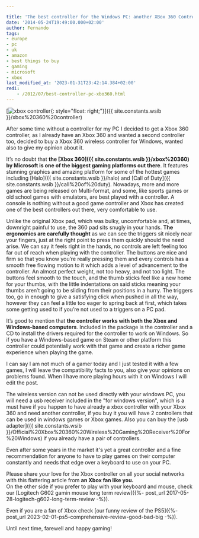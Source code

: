 ```yaml
---

title: 'The best controller for the Windows PC: another XBox 360 Controller review'
date: '2014-05-24T19:49:00.000+02:00'
author: Fernando
tags:
- europe
- pc
- uk
- amazon
- best things to buy
- gaming
- microsoft
- xbox
last_modified_at: '2023-01-31T23:42:14.384+02:00'
redi:
    - /2012/07/best-controller-pc-xbo360.html
---
```


[![xbox controller](https://i.imgur.com/yT8W6H4m.jpg){: style="float: right;"}]({{ site.constants.wsib }}/xbox%20360%20controller)

After some time without a controller for my PC I decided to get a Xbox 360 controller, as I already have an Xbox 360 and wanted a second controller too, decided to buy a Xbox 360 wireless controller for Windows, wanted also to give my opinion about it.  
  
It’s no doubt that **the [Xbox 360]({{ site.constants.wsib }}/xbox%20360) by Microsoft is one of the biggest gaming platforms out there**. It features stunning graphics and amazing platform for some of the hottest games including [Halo]({{ site.constants.wsib }}/halo) and [Call of Duty]({{ site.constants.wsib }}/call%20of%20duty). Nowadays, more and more games are being released on Multi-format, and some, like sports games or old school games with emulators, are best played with a controller. A console is nothing without a good game controller and Xbox has created one of the best controllers out there, very comfortable to use.  
  
Unlike the original Xbox pad, which was bulky, uncomfortable and, at times, downright painful to use, the 360 pad sits snugly in your hands. **The ergonomics are carefully thought** as we can see the triggers sit nicely near your fingers, just at the right point to press them quickly should the need arise. We can say it feels right in the hands, no controls are left feeling too far out of reach when playing with the controller. The buttons are nice and firm so that you know you’re really pressing them and every controls has a smooth free flowing motion to it which adds a level of advancement to the controller. An almost perfect weight, not too heavy, and not too light. The buttons feel smooth to the touch, and the thumb sticks feel like a new home for your thumbs, with the little indentations on said sticks meaning your thumbs aren’t going to be sliding from their positions in a hurry. The triggers too, go in enough to give a satisfying click when pushed in all the way, however they can feel a little too eager to spring back at first, which takes some getting used to if you’re not used to a triggers on a PC pad.  
  
It’s good to mention that **the controller works with both the Xbox and Windows-based computers**. Included in the package is the controller and a CD to install the drivers required for the controller to work on Windows. So if you have a Windows-based game on Steam or other platform this controller could potentially work with that game and create a richer game experience when playing the game.  
  
I can say I am not much of a gamer today and I just tested it with a few games, I will leave the compatibility facts to you, also give your opinions on problems found. When I have more playing hours with it on Windows I will edit the post.  
  
The wireless version can not be used directly with your windows PC, you will need a usb receiver included in the "for windows version", which is a must have if you happen to have already a xbox controller with your Xbox 360 and need another controller, if you buy it you will have 2 controllers that can be used in windows games or Xbox games. Also you can buy the [usb adapter]({{ site.constants.wsib }}/Official%20Xbox%20360%20Wireless%20Gaming%20Receiver%20For%20Windows) if you already have a pair of controllers.  
  
Even after some years in the market it's yet a great controller and a fine recommendation for anyone to have to play games on their computer constantly and needs that edge over a keyboard to use on your PC.  
  
Please share your love for the Xbox controller on all your social networks with this flattering article from **an Xbox fan like you.**  
On the other side if you prefer to play with your keyboard and mouse, check our [Logitech G602 gamin mouse long term review]({%- post_url 2017-05-28-logitech-g602-long-term-review -%}).

Even if you are a fan of Xbox check [our funny review of the PS5]({%- post_url 2023-02-01-ps5-comprehensive-review-good-bad-big -%}).

Until next time, farewell and happy gaming!
